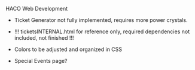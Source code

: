 HACO Web Development

- Ticket Generator not fully implemented, requires more power crystals.
- !!! ticketsINTERNAL.html for reference only, required dependencies not included, not finished !!!

- Colors to be adjusted and organized in CSS
- Special Events page?
